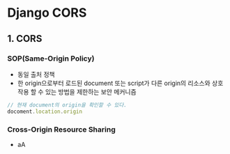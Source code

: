 # Django CORS

## 1. CORS

### SOP(Same-Origin Policy)
- 동일 출처 정책
- 한 origin으로부터 로드된 document 또는 script가 다른 origin의 리소스와 상호작용 할 수 있는 방법을 제한하는 보안 메커니즘
```js
// 현재 document의 origin을 확인할 수 있다.
docoment.location.origin
```

### Cross-Origin Resource Sharing
- aA